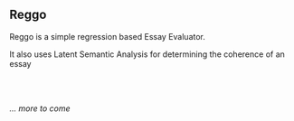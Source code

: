 <h2>Reggo</h2>

<p>Reggo is a simple regression based Essay Evaluator.</p>
<p>It also uses Latent Semantic Analysis for determining the coherence of an essay</p>

<br>
<br>

<em>... more to come</em>
